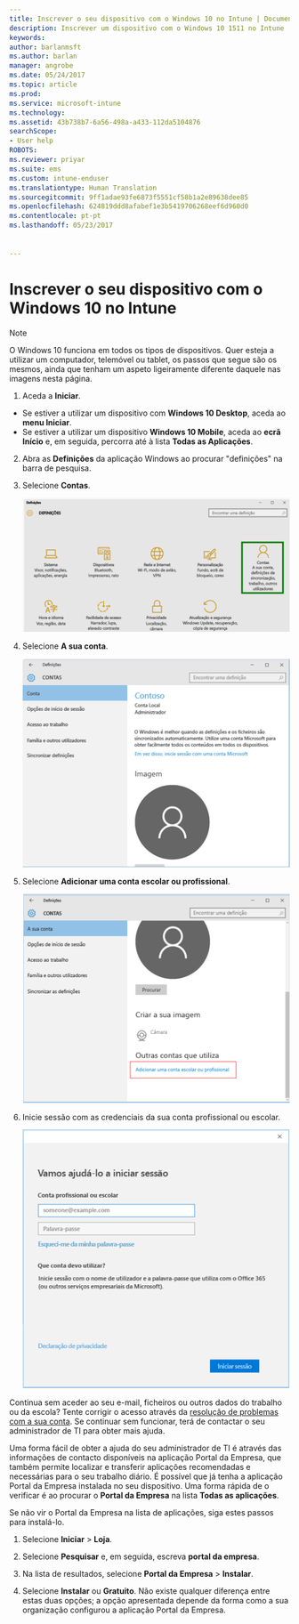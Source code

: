 ```yaml
---
title: Inscrever o seu dispositivo com o Windows 10 no Intune | Documentos da Microsoft
description: Inscrever um dispositivo com o Windows 10 1511 no Intune
keywords: 
author: barlanmsft
ms.author: barlan
manager: angrobe
ms.date: 05/24/2017
ms.topic: article
ms.prod: 
ms.service: microsoft-intune
ms.technology: 
ms.assetid: 43b738b7-6a56-498a-a433-112da5104876
searchScope:
- User help
ROBOTS: 
ms.reviewer: priyar
ms.suite: ems
ms.custom: intune-enduser
ms.translationtype: Human Translation
ms.sourcegitcommit: 9ff1adae93fe6873f5551cf58b1a2e89638dee85
ms.openlocfilehash: 624819ddd8afabef1e3b5419706268eef6d960d0
ms.contentlocale: pt-pt
ms.lasthandoff: 05/23/2017


---
```


# <a name="enroll-your-windows-10-device-in-intune"></a>Inscrever o seu dispositivo com o Windows 10 no Intune

  > [!NOTE]
  > O Windows 10 funciona em todos os tipos de dispositivos. Quer esteja a utilizar um computador, telemóvel ou tablet, os passos que segue são os mesmos, ainda que tenham um aspeto ligeiramente diferente daquele nas imagens nesta página.

1.  Aceda a **Iniciar**.

  - Se estiver a utilizar um dispositivo com **Windows 10 Desktop**, aceda ao **menu Iniciar**.
  - Se estiver a utilizar um dispositivo **Windows 10 Mobile**, aceda ao **ecrã Início** e, em seguida, percorra até à lista **Todas as Aplicações**.

2. Abra as **Definições** da aplicação Windows ao procurar "definições" na barra de pesquisa.

3. Selecione **Contas**.

    ![Aceda a Definições e Contas](./media/W10-enroll-1-settings-accounts.png)

4. Selecione **A sua conta**.

    ![Selecione A sua conta](./media/W10-enroll-2-accounts-your-account.png)

5. Selecione **Adicionar uma conta escolar ou profissional**.

    ![Selecione Adicionar uma conta escolar ou profissional](./media/w10-enroll-3-add-work-school-acct.png)

6. Inicie sessão com as credenciais da sua conta profissional ou escolar.

    ![Iniciar sessão](./media/W10-enroll-4-sign-in.png)

Continua sem aceder ao seu e-mail, ficheiros ou outros dados do trabalho ou da escola? Tente corrigir o acesso através da [resolução de problemas com a sua conta](troubleshoot-your-windows-10-device-windows.md#troubleshooting-steps-to-follow-if-you-see-your-account). Se continuar sem funcionar, terá de contactar o seu administrador de TI para obter mais ajuda.

Uma forma fácil de obter a ajuda do seu administrador de TI é através das informações de contacto disponíveis na aplicação Portal da Empresa, que também permite localizar e transferir aplicações recomendadas e necessárias para o seu trabalho diário. É possível que já tenha a aplicação Portal da Empresa instalada no seu dispositivo. Uma forma rápida de o verificar é ao procurar o __Portal da Empresa__ na lista __Todas as aplicações__.

Se não vir o Portal da Empresa na lista de aplicações, siga estes passos para instalá-lo.

1. Selecione **Iniciar** > **Loja**.

2. Selecione **Pesquisar** e, em seguida, escreva **portal da empresa**.

3. Na lista de resultados, selecione **Portal da Empresa** > **Instalar**.

4. Selecione **Instalar** ou **Gratuito**. Não existe qualquer diferença entre estas duas opções; a opção apresentada depende da forma como a sua organização configurou a aplicação Portal da Empresa.

